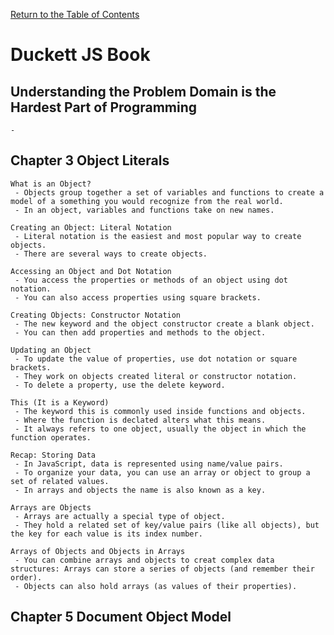 [Return to the Table of Contents](README.md)

# Duckett JS Book
   ## Understanding the Problem Domain is the Hardest Part of Programming
    - 

   ## Chapter 3 Object Literals
    What is an Object?
     - Objects group together a set of variables and functions to create a model of a something you would recognize from the real world.
     - In an object, variables and functions take on new names.

    Creating an Object: Literal Notation
     - Literal notation is the easiest and most popular way to create objects.
     - There are several ways to create objects.   

    Accessing an Object and Dot Notation
     - You access the properties or methods of an object using dot notation.
     - You can also access properties using square brackets.
   
    Creating Objects: Constructor Notation
     - The new keyword and the object constructor create a blank object.
     - You can then add properties and methods to the object.

    Updating an Object
     - To update the value of properties, use dot notation or square brackets.
     - They work on objects created literal or constructor notation.
     - To delete a property, use the delete keyword.

    This (It is a Keyword)
     - The keyword this is commonly used inside functions and objects.
     - Where the function is declated alters what this means.
     - It always refers to one object, usually the object in which the function operates.

    Recap: Storing Data
     - In JavaScript, data is represented using name/value pairs.
     - To organize your data, you can use an array or object to group a set of related values.
     - In arrays and objects the name is also known as a key.

    Arrays are Objects
     - Arrays are actually a special type of object.
     - They hold a related set of key/value pairs (like all objects), but the key for each value is its index number.
   
    Arrays of Objects and Objects in Arrays
     - You can combine arrays and objects to creat complex data structures: Arrays can store a series of objects (and remember their order).
     - Objects can also hold arrays (as values of their properties).

   ## Chapter 5 Document Object Model 